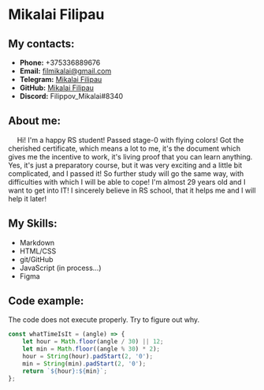# Mikalai Filipau  

## My contacts:  

* **Phone:** +375336889676
* **Email:** filmikalai@gmail.com
* **Telegram:** [Mikalai Filipau](https://t.me/Persikk9)
* **GitHub:** [Mikalai Filipau](https://github.com/MikalaiF)
* **Discord:** Filippov_Mikalai#8340

## About me:  

&ensp;&ensp; Hi! I'm a happy RS student!
Passed stage-0 with flying colors! Got the cherished certificate, which means a lot to me, it's the document which gives me the incentive to work, it's living proof that you can learn anything. Yes, it's just a preparatory course, but it was very exciting and a little bit complicated, and I passed it! So further study will go the same way, with difficulties with which I will be able to cope!
I'm almost 29 years old and I want to get into IT! I sincerely believe in RS school, that it helps me and I will help it later!

## My Skills:
* Markdown 
* HTML/CSS
* git/GitHub
* JavaScript (in process…)
* Figma

## Code example:  

The code does not execute properly. Try to figure out why.
```javascript
const whatTimeIsIt = (angle) => {
    let hour = Math.floor(angle / 30) || 12;
    let min = Math.floor((angle % 30) * 2);
    hour = String(hour).padStart(2, '0');
    min = String(min).padStart(2, '0');
    return `${hour}:${min}`;
};

```
